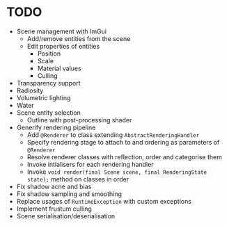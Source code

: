 # TODO

* Scene management with ImGui
  * Add/remove entities from the scene
  * Edit properties of entities
    * Position
    * Scale
    * Material values
    * Culling
* Transparency support
* Radiosity
* Volumetric lighting
* Water
* Scene entity selection
  * Outline with post-processing shader
* Generify rendering pipeline
  * Add `@Renderer` to class extending `AbstractRenderingHandler`
  * Specify rendering stage to attach to and ordering as parameters of `@Renderer`
  * Resolve renderer classes with reflection, order and categorise them
  * Invoke intialisers for each rendering handler
  * Invoke `void render(final Scene scene, final RenderingState state);` method on classes in order
* Fix shadow acne and bias
* Fix shadow sampling and smoothing
* Replace usages of `RuntimeException` with custom exceptions
* Implement frustum culling
* Scene serialisation/deserialisation